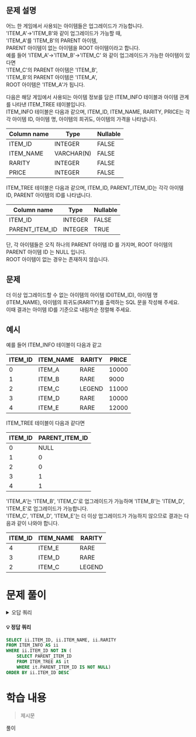 ## 문제 설명

어느 한 게임에서 사용되는 아이템들은 업그레이드가 가능합니다.  
'ITEM_A'->'ITEM_B'와 같이 업그레이드가 가능할 때,  
'ITEM_A'를 'ITEM_B'의 PARENT 아이템,  
PARENT 아이템이 없는 아이템을 ROOT 아이템이라고 합니다.  
예를 들어 'ITEM_A'->'ITEM_B'->'ITEM_C' 와 같이 업그레이드가 가능한 아이템이 있다면  
'ITEM_C'의 PARENT 아이템은 'ITEM_B',  
'ITEM_B'의 PARENT 아이템은 'ITEM_A',  
ROOT 아이템은 'ITEM_A'가 됩니다.

다음은 해당 게임에서 사용되는 아이템 정보를 담은 ITEM_INFO 테이블과 아이템 관계를 나타낸 ITEM_TREE 테이블입니다.  
ITEM_INFO 테이블은 다음과 같으며, ITEM_ID, ITEM_NAME, RARITY, PRICE는 각각 아이템 ID, 아이템 명, 아이템의 희귀도, 아이템의 가격을 나타냅니다.

| Column name   | Type      | Nullable |
|---------------|-----------|----------|
| ITEM_ID       | INTEGER   | FALSE    |
| ITEM_NAME     | VARCHAR(N)| FALSE    |
| RARITY        | INTEGER   | FALSE    |
| PRICE         | INTEGER   | FALSE    |

ITEM_TREE 테이블은 다음과 같으며, ITEM_ID, PARENT_ITEM_ID는 각각 아이템 ID, PARENT 아이템의 ID를 나타냅니다.

| Column name    | Type    | Nullable |
|----------------|---------|----------|
| ITEM_ID        | INTEGER | FALSE    |
| PARENT_ITEM_ID | INTEGER | TRUE     |

단, 각 아이템들은 오직 하나의 PARENT 아이템 ID 를 가지며, ROOT 아이템의 PARENT 아이템 ID 는 NULL 입니다.  
ROOT 아이템이 없는 경우는 존재하지 않습니다.

## 문제

더 이상 업그레이드할 수 없는 아이템의 아이템 ID(ITEM_ID), 아이템 명(ITEM_NAME), 아이템의 희귀도(RARITY)를 출력하는 SQL 문을 작성해 주세요.  
이때 결과는 아이템 ID를 기준으로 내림차순 정렬해 주세요.

## 예시

예를 들어 ITEM_INFO 테이블이 다음과 같고

| ITEM_ID | ITEM_NAME | RARITY | PRICE  |
|---------|-----------|--------|--------|
| 0       | ITEM_A    | RARE   | 10000  |
| 1       | ITEM_B    | RARE   | 9000   |
| 2       | ITEM_C    | LEGEND | 11000  |
| 3       | ITEM_D    | RARE   | 10000  |
| 4       | ITEM_E    | RARE   | 12000  |

ITEM_TREE 테이블이 다음과 같다면

| ITEM_ID | PARENT_ITEM_ID |
|---------|----------------|
| 0       | NULL           |
| 1       | 0              |
| 2       | 0              |
| 3       | 1              |
| 4       | 1              |

'ITEM_A'는 'ITEM_B', 'ITEM_C'로 업그레이드가 가능하며 'ITEM_B'는 'ITEM_D', 'ITEM_E'로 업그레이드가 가능합니다.  
'ITEM_C', 'ITEM_D', 'ITEM_E'는 더 이상 업그레이드가 가능하지 않으므로 결과는 다음과 같이 나와야 합니다.

| ITEM_ID | ITEM_NAME | RARITY |
|---------|-----------|--------|
| 4       | ITEM_E    | RARE   |
| 3       | ITEM_D    | RARE   |
| 2       | ITEM_C    | LEGEND |



# 문제 풀이
<details>
<summary>오답 쿼리</summary>
<div markdown="1">

#### 오답1
```SQL
SELECT ii.ITEM_ID, ii.ITEM_NAME, ii.RARITY
FROM ITEM_INFO AS ii
WHERE ii.ITEM_ID NOT IN (
    SELECT PARENT_ITEM_ID 
    FROM ITEM_TREE AS it 
    )
ORDER BY ii.ITEM_ID DESC
```
</div>
</details>


#### 💡 정답 쿼리  
```SQL
SELECT ii.ITEM_ID, ii.ITEM_NAME, ii.RARITY
FROM ITEM_INFO AS ii
WHERE ii.ITEM_ID NOT IN (
    SELECT PARENT_ITEM_ID 
    FROM ITEM_TREE AS it 
    WHERE it.PARENT_ITEM_ID IS NOT NULL)
ORDER BY ii.ITEM_ID DESC
```
# 학습 내용
>제시문

풀이